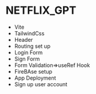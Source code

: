 # NETFLIX_GPT
- Vite
- TailwindCss
- Header
- Routing set up
- Login Form
- Sign Form
- Form Validation=>useRef Hook
- FireBAse setup
- App Deployment
- Sign up user account
